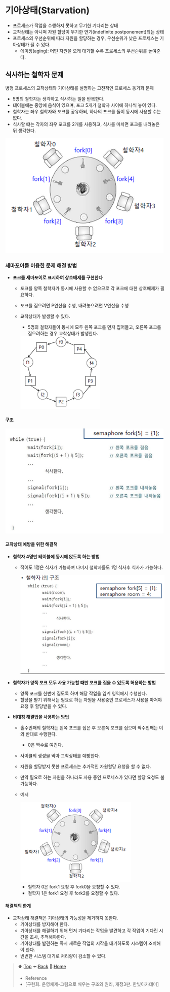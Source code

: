 # 기아상태(Starvation)
- 프로세스가 작업을 수행하지 못하고 무기한 기다리는 상태
- 교착상태는 아니며 자원 할당이 무기한 연기(indefinite postponement)되는 상태
- 프로세스의 우선순위에 따라 자원을 할당하는 경우, 우선순위가 낮은 프로세스는 기아상태가 될 수 있다.
  - 에이징(aging): 어떤 자원을 오래 대기할 수록 프로세스의 우선순위를 높여준다.

## 식사하는 철학자 문제 
병행 프로세스의 교착상태와 기아상태를 설명하는 고전적인 프로세스 동기화 문제
- 5명의 철학자는 생각하고 식사하는 일을 반복한다.
- 테이블에는 중앙에 음식이 있으며, 포크 5개가 철학자 사이에 하나씩 놓여 있다.
- 철학자는 좌우 철학자와 포크를 공유하되, 하나의 포크를 둘이 동시에 사용할 수는 없다.
- 식사할 떄는 각자의 좌우 포크를 2개를 사용하고, 식사를 마치면 포크를 내려놓은 뒤 생각한다.

<img src='https://github.com/Minho979/CS_Study/blob/main/contents/images/Starvation.png' width='500'>

### 세마포어를 이용한 문제 해결 방법
- **포크를 세마포어로 표시하여 상호배제를 구현한다**
  - 포크를 양쪽 철학자가 동시에 사용할 수 없으므로 각 포크에 대한 상호배제가 필요하다.
  - 포크를 집으려면 P연산을 수행, 내려놓으려면 V연산을 수행
  - 교착상태가 발생할 수 있다.
    - 5명의 철학자들이 동시에 모두 왼쪽 포크를 먼저 집어들고, 오른쪽 포크를 집으려하는 경우 교착상태가 발생한다.

    <img src='https://github.com/Minho979/CS_Study/blob/main/contents/images/Starvation_deadlock.png' width='250'>

#### 구조
<img src='https://github.com/Minho979/CS_Study/blob/main/contents/images/Starvation1.png' width='500'>

#### 교착상태 예방을 위한 해결책
- **철학자 4명만 테이블에 동시에 앉도록 하는 방법**
  - 적어도 1명은 식사가 가능하며 나미지 철학자들도 1명 식사후 식사가 가능하다.

    <img src='https://github.com/Minho979/CS_Study/blob/main/contents/images/Starvation2.png' width='500'>

- **철학자가 양쪽 포크 모두 사용 가능할 때만 포크를 집을 수 있도록 허용하는 방법**
  - 양쪽 포크를 한번에 집도록 하며 해당 작업을 임계 영역에서 수행한다.
  - 할당을 받기 위해서는 필요로 하는 자원을 사용중인 프로세스가 사용을 마쳐야 요청 후 할당받을 수 있다.

- **비대칭 해결법을 사용하는 방법**
  - 홀수번째의 철학자는 왼쪽 포크를 집은 후 오른쪽 포크를 집으며 짝수번째는 이와 반대로 수행한다.
    - 0은 짝수로 여긴다.
  - 사이클의 생성을 막아 교착상태를 예방한다.
  - 자원을 할당받지 못한 프로세스는 추가적인 자원할당 요청을 할 수 없다.
  - 만약 필요로 하는 자원을 하나라도 사용 중인 프로세스가 있다면 할당 요청도 불가능하다.
 
  - 예시
    
    <img src='https://github.com/Minho979/CS_Study/blob/main/contents/images/Starvation.png' width='350'>

    - 철학자 0은 fork1 요청 후 fork0을 요청할 수 있다.
    - 철학자 1은 fork1 요청 후 fork2를 요청할 수 있다.

#### 해결책의 한계
- 교착상태 해결책은 기아상태의 가능성을 제거하지 못한다.
  - 기아상태를 방지해야 한다.
  - 기아상태를 해결하기 위해 먼저 기다리는 작업을 발견하고 각 작업이 기다린 시간을 조사, 추적해야한다.
  - 기아상태를 발견하는 즉시 새로운 작업의 시작을 대기하도록 시스템이 조치해야 한다.
  - 빈번한 시스템 대기로 처리량이 감소할 수 있다.

> ⬆️:[Top](#기아상태Starvation)
> ⬅️:[Back](https://github.com/Minho979/CS_Study/blob/main/README.md#%EF%B8%8F-Operating-System)
> 💁:[Home](https://github.com/Minho979/CS_Study/blob/main/README.md)
> - Reference
> - [구현회. 운영체제-그림으로 배우는 구조와 원리, 개정3판. 한빛아카데미]
